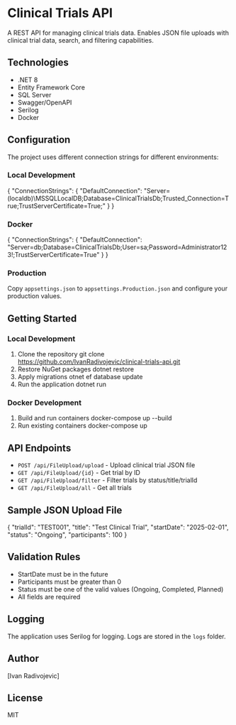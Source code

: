# Clinical Trials API

A REST API for managing clinical trials data. Enables JSON file uploads with clinical trial data, search, and filtering capabilities.

## Technologies
- .NET 8
- Entity Framework Core
- SQL Server
- Swagger/OpenAPI
- Serilog
- Docker

## Configuration

The project uses different connection strings for different environments:

### Local Development
{
"ConnectionStrings": {
"DefaultConnection": "Server=(localdb)\\MSSQLLocalDB;Database=ClinicalTrialsDb;Trusted_Connection=True;TrustServerCertificate=True;"
}
}

### Docker
{
"ConnectionStrings": {
"DefaultConnection": "Server=db;Database=ClinicalTrialsDb;User=sa;Password=Administrator123!;TrustServerCertificate=True"
}
}

### Production
Copy `appsettings.json` to `appsettings.Production.json` and configure your production values.

## Getting Started

### Local Development
1. Clone the repository
      git clone https://github.com/IvanRadivojevic/clinical-trials-api.git
2. Restore NuGet packages
      dotnet restore
3. Apply migrations
      otnet ef database update
4. Run the application
      dotnet run

### Docker Development
1. Build and run containers
      docker-compose up --build
2. Run existing containers
      docker-compose up

## API Endpoints
- `POST /api/FileUpload/upload` - Upload clinical trial JSON file
- `GET /api/FileUpload/{id}` - Get trial by ID
- `GET /api/FileUpload/filter` - Filter trials by status/title/trialId
- `GET /api/FileUpload/all` - Get all trials

## Sample JSON Upload File
{
"trialId": "TEST001",
"title": "Test Clinical Trial",
"startDate": "2025-02-01",
"status": "Ongoing",
"participants": 100
}

## Validation Rules
- StartDate must be in the future
- Participants must be greater than 0
- Status must be one of the valid values (Ongoing, Completed, Planned)
- All fields are required

## Logging
The application uses Serilog for logging. Logs are stored in the `logs` folder.

## Author
[Ivan Radivojevic]

## License
MIT

   

